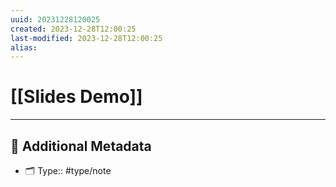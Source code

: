 ```yaml
---
uuid: 20231228120025
created: 2023-12-28T12:00:25
last-modified: 2023-12-28T12:00:25
alias:
---
```



# [[Slides Demo]]



---

## 📇 Additional Metadata

- 🗂 Type:: #type/note
